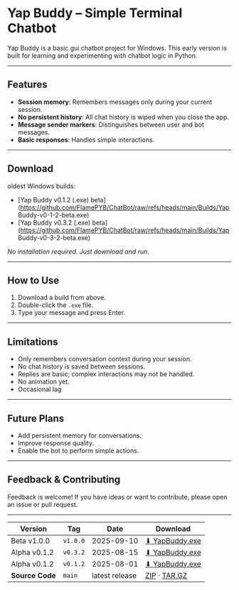 # Yap Buddy – Simple Terminal Chatbot

Yap Buddy is a basic gui chatbot project for Windows. This early version is built for learning and experimenting with chatbot logic in Python.

---

## Features

- **Session memory**: Remembers messages only during your current session.
- **No persistent history**: All chat history is wiped when you close the app.
- **Message sender markers**: Distinguishes between user and bot messages.
- **Basic responses**: Handles simple interactions.

---

## Download

oldest Windows builds:

- [Yap Buddy v0.1.2 (.exe) beta](https://github.com/FlamePYB/ChatBot/raw/refs/heads/main/Builds/Yap Buddy-v0-1-2-beta.exe)
- [Yap Buddy v0.3.2 (.exe) beta](https://github.com/FlamePYB/ChatBot/raw/refs/heads/main/Builds/Yap Buddy-v0-3-2-beta.exe)

_No installation required. Just download and run._

---

## How to Use

1. Download a build from above.
2. Double-click the `.exe` file.
3. Type your message and press Enter.


---

## Limitations

- Only remembers conversation context during your session.
- No chat history is saved between sessions.
- Replies are basic; complex interactions may not be handled.
- No animation yet.
- Occasional lag

---

## Future Plans

- Add persistent memory for conversations.
- Improve response quality.
- Enable the bot to perform simple actions.

---

## Feedback & Contributing

Feedback is welcome! If you have ideas or want to contribute, please open an issue or pull request.

---

| Version | Tag       | Date       | Download |
|---------|-----------|------------|----------|
| Beta v1.0.0  | `v1.0.0`  | 2025-09-10 | [⬇ YapBuddy.exe](https://github.com/FlamePYB/YapBuddy/releases/download/v1.0.0-beta/YapBuddy-v1.0.0-beta.exe) |
| Alpha v0.1.2  | `v0.3.2`  | 2025-08-15 | [⬇ YapBuddy.exe](https://github.com/FlamePYB/YapBuddy/releases/download/v0.3.2-alpha/yapper-v-0-3-2-beta.exe) |
| Alpha v0.1.2  | `v0.1.2`  | 2025-08-01 | [⬇ YapBuddy.exe](https://github.com/FlamePYB/YapBuddy/releases/download/v0.1.2-alpha/yapper-v0-1-2-alpha.exe) |
| **Source Code** | `main` | latest release | [ZIP](https://github.com/FlamePYB/YapBuddy/archive/refs/heads/main.zip) · [TAR.GZ](https://github.com/FlamePYB/YapBuddy/archive/refs/heads/main.tar.gz) |
